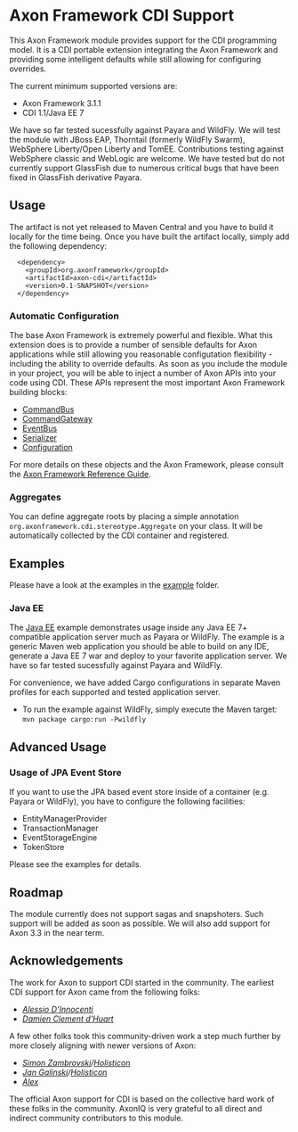 # Axon Framework CDI Support

This Axon Framework module provides support for the CDI programming model. It is a CDI portable extension integrating the Axon Framework and providing some intelligent defaults while still allowing for configuring overrides.

The current minimum supported versions are:

 * Axon Framework 3.1.1
 * CDI 1.1/Java EE 7
 
We have so far tested sucessfully against Payara and WildFly. We will test the module with JBoss EAP, Thorntail (formerly WildFly Swarm), WebSphere Liberty/Open Liberty and TomEE. Contributions testing against WebSphere classic and WebLogic are welcome. We have tested but do not currently support GlassFish due to numerous critical bugs that have been fixed in GlassFish derivative Payara.

## Usage

The artifact is not yet released to Maven Central and you have to build it locally for the time being. Once you have built the artifact locally, simply add the following dependency:

      <dependency>
        <groupId>org.axonframework</groupId>
        <artifactId>axon-cdi</artifactId>
        <version>0.1-SNAPSHOT</version>
      </dependency>

### Automatic Configuration

The base Axon Framework is extremely powerful and flexible. What this extension does is to provide a number of sensible defaults for Axon applications while still allowing you reasonable configutation flexibility - including the ability to override defaults. As soon as you include the module in your project, you will be able to inject a number of Axon APIs into your code using CDI. These APIs represent the most important Axon Framework building blocks:

 * [CommandBus](http://www.axonframework.org/apidocs/3.3/org/axonframework/commandhandling/CommandBus.html)
 * [CommandGateway](http://www.axonframework.org/apidocs/3.3/org/axonframework/commandhandling/gateway/CommandGateway.html)
 * [EventBus](http://www.axonframework.org/apidocs/3.3/org/axonframework/eventhandling/EventBus.html)
 * [Serializer](http://www.axonframework.org/apidocs/3.3/org/axonframework/serialization/Serializer.html)
 * [Configuration](http://www.axonframework.org/apidocs/3.3/org/axonframework/config/Configuration.html)
 
 For more details on these objects and the Axon Framework, please consult the [Axon Framework Reference Guide](https://docs.axonframework.org).
  
### Aggregates

You can define aggregate roots by placing a simple annotation `org.axonframework.cdi.stereotype.Aggregate` on your class. It will be automatically collected by the CDI container and registered.

## Examples
Please have a look at the examples in the [example](/example) folder.

### Java EE
The [Java EE](/example/javaee) example demonstrates usage inside any Java EE 7+ compatible application server much as Payara or WildFly. The example is a generic Maven web application you should be able to build on any IDE, generate a Java EE 7 war and deploy to your favorite application server. We have so far tested sucessfully against Payara and WildFly.

For convenience, we have added Cargo configurations in separate Maven profiles for each supported and tested application server.

* To run the example against WildFly, simply execute the Maven target: `mvn package cargo:run -Pwildfly`

## Advanced Usage

### Usage of JPA Event Store

If you want to use the JPA based event store inside of a container (e.g. Payara or WildFly), you have to configure the following facilities:

  *  EntityManagerProvider
  *  TransactionManager
  *  EventStorageEngine
  *  TokenStore
  
Please see the examples for details.

## Roadmap
The module currently does not support sagas and snapshoters. Such support will be added as soon as possible. We will also add support for Axon 3.3 in the near term.

## Acknowledgements
The work for Axon to support CDI started in the community. The earliest CDI support for Axon came from the following folks:

* _[Alessio D'Innocenti](https://github.com/kamaladafrica)_
* _[Damien Clement d'Huart](https://github.com/dcdh)_

A few other folks took this community-driven work a step much further by more closely aligning with newer versions of Axon:

* _[Simon Zambrovski](https://github.com/zambrovski)/[Holisticon](https://github.com/holisticon)_
* _[Jan Galinski](https://github.com/galinski)/[Holisticon](https://github.com/holisticon)_
* _[Alex](https://github.com/alexmacavei)_

The official Axon support for CDI is based on the collective hard work of these folks in the community. AxonIQ is very grateful to all direct and indirect community contributors to this module.
